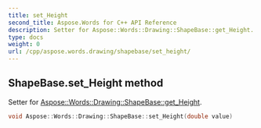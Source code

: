 ```yaml
---
title: set_Height
second_title: Aspose.Words for C++ API Reference
description: Setter for Aspose::Words::Drawing::ShapeBase::get_Height. 
type: docs
weight: 0
url: /cpp/aspose.words.drawing/shapebase/set_height/
---
```

## ShapeBase.set_Height method


Setter for [Aspose::Words::Drawing::ShapeBase::get_Height](../get_height/).

```cpp
void Aspose::Words::Drawing::ShapeBase::set_Height(double value)
```

